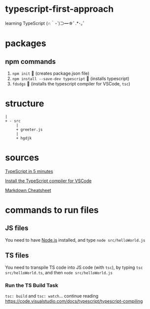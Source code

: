 # typescript-first-approach
learning TypeScript (∩｀-´)⊃━☆ﾟ.*･｡ﾟ

# packages
## npm commands
1. `npm init` 🐛 (creates package.json file)
2. `npm install --save-dev typescript` 🐛 (installs typescript)
3. `fdsdgs` 🐛 (installs the typescript compiler for VSCode, `tsc`)

# structure
```MyProject
|
+ - src
     |
     + greeter.js
     |
     + hgdjk
```

# sources
[TypeScript in 5 minutes](https://www.typescriptlang.org/docs/handbook/typescript-in-5-minutes.html)

[Install the TypeScript compiler for VSCode](https://code.visualstudio.com/docs/typescript/typescript-compiling)

[Markdown Cheatsheet](https://github.com/adam-p/markdown-here/wiki/Markdown-Cheatsheet#html)

# commands to run files
## JS files
You need to have [Node.js](https://nodejs.org/) installed,
and type `node src/helloWorld.js`

## TS files
You need to transpile TS code into JS code (with `tsc`),
by typing `tsc src/helloWorld.ts`,
and then `node src/helloWorld.js`

### Run the TS Build Task
`tsc: build` and `tsc: watch`...
continue reading https://code.visualstudio.com/docs/typescript/typescript-compiling
